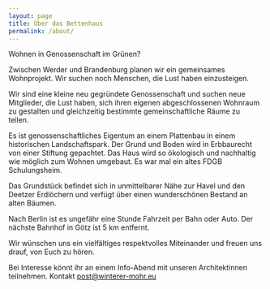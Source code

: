```yaml
---
layout: page
title: Über das Bettenhaus
permalink: /about/
---
```


Wohnen in Genossenschaft im Grünen?

Zwischen Werder und Brandenburg planen wir ein gemeinsames Wohnprojekt.
Wir suchen noch Menschen, die Lust haben einzusteigen.

Wir sind eine kleine neu gegründete Genossenschaft und suchen neue Mitglieder, die Lust haben, sich ihren eigenen abgeschlossenen Wohnraum zu gestalten und gleichzeitig bestimmte gemeinschaftliche Räume zu teilen. 

Es ist genossenschaftliches Eigentum an einem Plattenbau in einem historischen Landschaftspark. Der Grund und Boden wird in Erbbaurecht von einer Stiftung gepachtet. Das Haus wird so ökologisch und nachhaltig wie möglich zum Wohnen umgebaut. Es war mal ein altes FDGB Schulungsheim.

Das Grundstück befindet sich in unmittelbarer Nähe zur Havel und den Deetzer Erdlöchern und verfügt über einen wunderschönen Bestand an alten Bäumen.

Nach Berlin ist es ungefähr eine Stunde Fahrzeit per Bahn oder Auto. Der nächste Bahnhof in Götz ist 5 km entfernt.

Wir wünschen uns ein vielfältiges respektvolles Miteinander und freuen uns drauf, von Euch zu hören.

Bei Interesse könnt ihr an einem Info-Abend mit unseren Architektinnen teilnehmen.
Kontakt post@winterer-mohr.eu 
